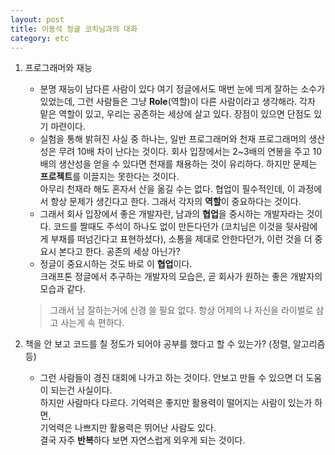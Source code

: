 ```yaml
---
layout: post
title: 이동석 정글 코치님과의 대화
category: etc
---
```


1. 프로그래머와 재능
    - 분명 재능이 남다른 사람이 있다 여기 정글에서도 매번 눈에 띄게 잘하는 소수가 있었는데, 그런 사람들은 그냥 **Role**(역할)이 다른 사람이라고 생각해라.
    각자 맡은 역할이 있고, 우리는 공존하는 세상에 살고 있다. 장점이 있으면 단점도 있기 마련이다.  
    - 실험을 통해 밝혀진 사실 중 하나는, 일반 프로그래머와 천재 프로그래머의 생산성은 무려 10배 차이 난다는 것이다. 회사 입장에서는 2~3배의 연봉을 주고 10배의 생산성을 얻을 수 있다면 천재를 채용하는 것이 유리하다. 하지만 문제는 **프로젝트**를 이끌지는 못한다는 것이다.  
    아무리 천재라 해도 혼자서 산을 옮길 수는 없다. 협업이 필수적인데, 이 과정에서 항상 문제가 생긴다고 한다. 그래서 각자의 **역할**이 중요하다는 것이다.  
    - 그래서 회사 입장에서 좋은 개발자란, 남과의 **협업**을 중시하는 개발자라는 것이다. 
    코드를 짤때도 주석이 하나도 없이 만든다던가 (코치님은 이것을 뒷사람에게 부채를 떠넘긴다고 표현하셨다), 소통을 제대로 안한다던가, 이런 것을 
    더 중요시 본다고 한다. 공존의 세상 아닌가?  
    - 정글이 중요시하는 것도 바로 이 **협업**이다.  
    크래프톤 정글에서 추구하는 개발자의 모습은, 곧 회사가 원하는 좋은 개발자의 모습과 같다.
&nbsp;

    > 그래서 남 잘하는거에 신경 쓸 필요 없다. 항상 어제의 나 자신을 라이벌로 삼고 사는게 속 편하다.
&nbsp;

2. 책을 안 보고 코드를 칠 정도가 되어야 공부를 했다고 할 수 있는가? (정렬, 알고리즘 등)  
    - 그런 사람들이 경진 대회에 나가고 하는 것이다. 안보고 만들 수 있으면 더 도움이 되는건 사실이다.  
    하지만 사람마다 다르다. 기억력은 좋지만 활용력이 떨어지는 사람이 있는가 하면,  
    기억력은 나쁘지만 활용력은 뛰어난 사람도 있다.  
    결국 자주 **반복**하다 보면 자연스럽게 외우게 되는 것이다.